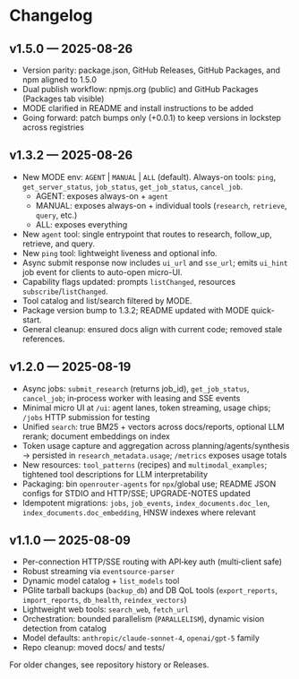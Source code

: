 # Changelog

## v1.5.0 — 2025-08-26
- Version parity: package.json, GitHub Releases, GitHub Packages, and npm aligned to 1.5.0
- Dual publish workflow: npmjs.org (public) and GitHub Packages (Packages tab visible)
- MODE clarified in README and install instructions to be added
- Going forward: patch bumps only (+0.0.1) to keep versions in lockstep across registries

## v1.3.2 — 2025-08-26
- New MODE env: `AGENT` | `MANUAL` | `ALL` (default). Always-on tools: `ping`, `get_server_status`, `job_status`, `get_job_status`, `cancel_job`.
  - AGENT: exposes always-on + `agent`
  - MANUAL: exposes always-on + individual tools (`research`, `retrieve`, `query`, etc.)
  - ALL: exposes everything
- New `agent` tool: single entrypoint that routes to research, follow_up, retrieve, and query.
- New `ping` tool: lightweight liveness and optional info.
- Async submit response now includes `ui_url` and `sse_url`; emits `ui_hint` job event for clients to auto-open micro-UI.
- Capability flags updated: prompts `listChanged`, resources `subscribe`/`listChanged`.
- Tool catalog and list/search filtered by MODE.
- Package version bump to 1.3.2; README updated with MODE quick-start.
- General cleanup: ensured docs align with current code; removed stale references.

## v1.2.0 — 2025-08-19

- Async jobs: `submit_research` (returns job_id), `get_job_status`, `cancel_job`; in‑process worker with leasing and SSE events
- Minimal micro UI at `/ui`: agent lanes, token streaming, usage chips; `/jobs` HTTP submission for testing
- Unified `search`: true BM25 + vectors across docs/reports, optional LLM rerank; document embeddings on index
- Token usage capture and aggregation across planning/agents/synthesis → persisted in `research_metadata.usage`; `/metrics` exposes usage totals
- New resources: `tool_patterns` (recipes) and `multimodal_examples`; tightened tool descriptions for LLM interpretability
- Packaging: bin `openrouter-agents` for `npx`/global use; README JSON configs for STDIO and HTTP/SSE; UPGRADE-NOTES updated
- Idempotent migrations: `jobs`, `job_events`, `index_documents.doc_len`, `index_documents.doc_embedding`, HNSW indexes where relevant

## v1.1.0 — 2025-08-09

- Per-connection HTTP/SSE routing with API‑key auth (multi‑client safe)
- Robust streaming via `eventsource-parser`
- Dynamic model catalog + `list_models` tool
- PGlite tarball backups (`backup_db`) and DB QoL tools (`export_reports`, `import_reports`, `db_health`, `reindex_vectors`)
- Lightweight web tools: `search_web`, `fetch_url`
- Orchestration: bounded parallelism (`PARALLELISM`), dynamic vision detection from catalog
- Model defaults: `anthropic/claude-sonnet-4`, `openai/gpt-5` family
- Repo cleanup: moved docs/ and tests/

For older changes, see repository history or Releases.
